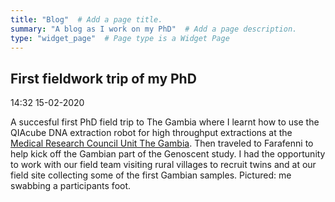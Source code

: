 ```yaml
---
title: "Blog"  # Add a page title.
summary: "A blog as I work on my PhD"  # Add a page description.
type: "widget_page"  # Page type is a Widget Page
---
```


## **First fieldwork trip of my PhD**

14:32 15-02-2020

A succesful first PhD field trip to The Gambia where I learnt how to use the QIAcube DNA extraction robot for high throughput extractions at the [Medical Research Council Unit The Gambia](https://www.mrc.gm). Then traveled to Farafenni to help kick off the Gambian part of the Genoscent study. I had the opportunity to work with our field team visiting rural villages to recruit twins and at our field site collecting some of the first Gambian samples. Pictured: me swabbing a participants foot. 
